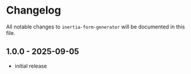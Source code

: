 # Changelog

All notable changes to `inertia-form-generator` will be documented in this file.

## 1.0.0 - 2025-09-05

- initial release
